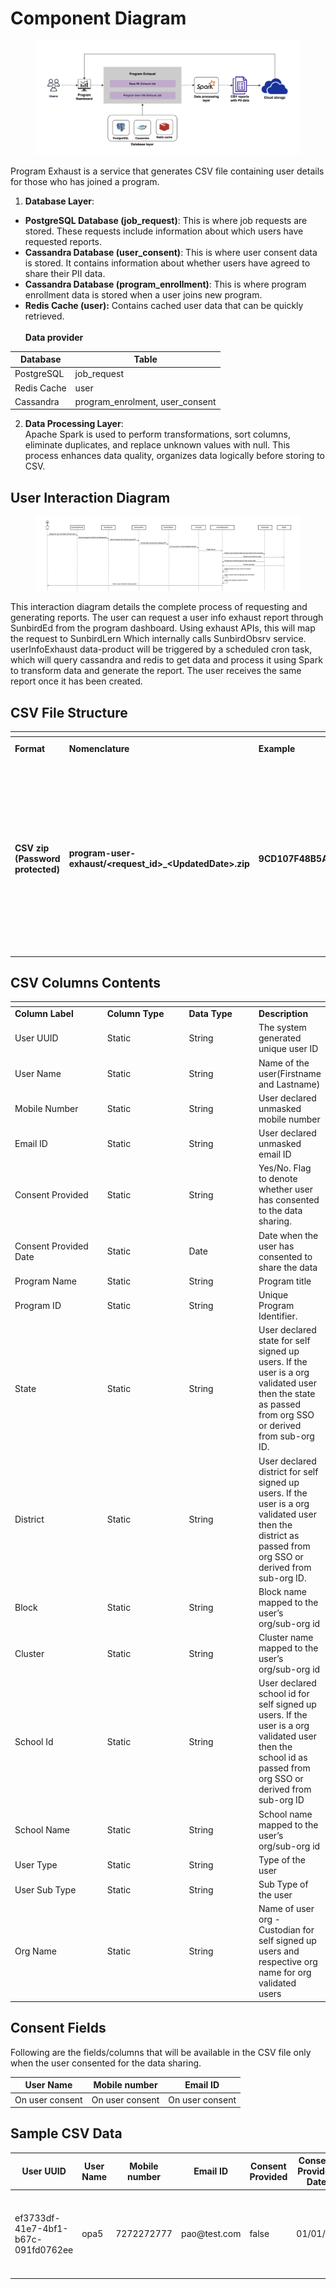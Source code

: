 # Component Diagram

<figure><img src="../../../../.gitbook/assets/Screenshot 2023-08-17 at 9.37.07 AM.png" alt=""><figcaption></figcaption></figure>

Program Exhaust is a service that generates CSV file containing user details for those who has joined a program.

1. **Database Layer**:

* **PostgreSQL Database (job\_request)**: This is where job requests are stored. These requests include information about which users have requested reports.
* **Cassandra Database (user\_consent)**: This is where user consent data is stored. It contains information about whether users have agreed to share their PII data.
* **Cassandra Database (program\_enrollment)**: This is where program enrollment data is stored when a user joins new program.&#x20;
* **Redis Cache (user):** Contains cached user data that can be quickly retrieved.\
  \
  **Data provider**

| Database    | Table                             |
| ----------- | --------------------------------- |
| PostgreSQL  | job\_request                      |
| Redis Cache | user                              |
| Cassandra   | program\_enrolment, user\_consent |

2. **Data Processing Layer**:\
   Apache Spark is used to perform transformations, sort columns, eliminate duplicates, and replace unknown values with null. This process enhances data quality, organizes data logically before storing to CSV.

## **User Interaction Diagram**

<figure><img src="../../../../.gitbook/assets/Screenshot 2023-08-17 at 9.38.40 AM.png" alt=""><figcaption></figcaption></figure>

This interaction diagram details the complete process of requesting and generating reports. The user can request a user info exhaust report through SunbirdEd from the program dashboard. Using exhaust APIs, this will map the request to SunbirdLern Which internally calls SunbirdObsrv service. userInfoExhaust data-product will be triggered by a scheduled cron task, which will query cassandra and redis to get data and process it using Spark to transform data and generate the report. The user receives the same report once it has been created.

## **CSV File Structure**

<table data-header-hidden><thead><tr><th width="189"></th><th width="149.33333333333331"></th><th width="156"></th><th></th></tr></thead><tbody><tr><td><strong>Format</strong></td><td><strong>Nomenclature</strong></td><td><strong>Example</strong></td><td><strong>Security Levels</strong></td></tr><tr><td><strong>CSV zip (Password protected)</strong></td><td><strong>program-user-exhaust/&#x3C;request_id>_&#x3C;UpdatedDate>.zip</strong></td><td><strong>9CD107F48B5AF0D163F8AE8410829674_20230622.zip</strong></td><td><strong>L3 - Data encrypted with a user provided encryption key. Generally applicable to non PII data but can contain sensitive information which may not be considered open</strong></td></tr></tbody></table>

## CSV Columns Contents <a href="#file-contents" id="file-contents"></a>

<table data-header-hidden><thead><tr><th width="160"></th><th width="139"></th><th width="118"></th><th></th></tr></thead><tbody><tr><td><strong>Column Label</strong></td><td><strong>Column Type</strong></td><td><strong>Data Type</strong></td><td><strong>Description</strong></td></tr><tr><td>User UUID</td><td>Static</td><td>String</td><td>The system generated unique user ID</td></tr><tr><td>User Name</td><td>Static</td><td>String</td><td>Name of the user(Firstname and Lastname)</td></tr><tr><td>Mobile Number</td><td>Static</td><td>String</td><td>User declared unmasked mobile number</td></tr><tr><td>Email ID</td><td>Static</td><td>String</td><td>User declared unmasked email ID</td></tr><tr><td>Consent Provided</td><td>Static</td><td>String</td><td>Yes/No. Flag to denote whether user has consented to the data sharing.</td></tr><tr><td>Consent Provided Date</td><td>Static</td><td>Date</td><td>Date when the user has consented to share the data</td></tr><tr><td>Program Name</td><td>Static</td><td>String</td><td>Program title</td></tr><tr><td>Program ID</td><td>Static</td><td>String</td><td>Unique Program Identifier.</td></tr><tr><td>State</td><td>Static</td><td>String</td><td>User declared state for self signed up users. If the user is a org validated user then the state as passed from org SSO or derived from sub-org ID.</td></tr><tr><td>District</td><td>Static</td><td>String</td><td>User declared district for self signed up users. If the user is a org validated user then the district as passed from org SSO or derived from sub-org ID.</td></tr><tr><td>Block</td><td>Static</td><td>String</td><td>Block name mapped to the user’s org/sub-org id</td></tr><tr><td>Cluster</td><td>Static</td><td>String</td><td>Cluster name mapped to the user’s org/sub-org id</td></tr><tr><td>School Id</td><td>Static</td><td>String</td><td>User declared school id for self signed up users. If the user is a org validated user then the school id as passed from org SSO or derived from sub-org ID</td></tr><tr><td>School Name</td><td>Static</td><td>String</td><td>School name mapped to the user’s org/sub-org id</td></tr><tr><td>User Type</td><td>Static</td><td>String</td><td>Type of the user</td></tr><tr><td>User Sub Type</td><td>Static</td><td>String</td><td>Sub Type of the user</td></tr><tr><td>Org Name</td><td>Static</td><td>String</td><td>Name of user org - Custodian for self signed up users and respective org name for org validated users</td></tr></tbody></table>

## Consent Fields <a href="#consent-fields" id="consent-fields"></a>

Following are the fields/columns that will be available in the CSV file only when the user consented for the data sharing.

| User Name       | Mobile number   | Email ID        |
| --------------- | --------------- | --------------- |
| On user consent | On user consent | On user consent |

## **Sample CSV Data**

<table><thead><tr><th width="146">User UUID</th><th width="125">User Name</th><th width="156">Mobile number</th><th width="255">Email ID</th><th width="183">Consent Provided</th><th width="220">Consent Provided Date</th><th width="147">Program Name</th><th width="124">Program ID</th><th>State</th><th>District</th><th>Block</th><th>Cluster</th><th width="107">School Id</th><th width="143">School Name</th><th width="121">Usertype</th><th>Usersubtype</th></tr></thead><tbody><tr><td>ef3733df-41e7-4bf1-b67c-091fd0762ee</td><td>opa5</td><td>7272272777</td><td>pao@test.com</td><td>false</td><td>01/01/23</td><td>'Prerak Head Teacher of the Block 19-20'</td><td>PGM-Prerak-Head-Teacher-of-the-Block-19-20-Feb2021</td><td>Uttar Pradesh</td><td>AGRA</td><td>ACHHNERA</td><td>ZPHS AGALI</td><td>9150206302</td><td>JHS NAGLA SADLE COMPOSITE</td><td>administrator</td><td>hm,dikshapreprodcustodian</td></tr></tbody></table>
